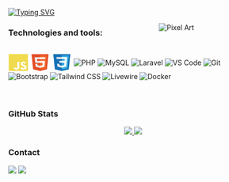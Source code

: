 [![Typing SVG](https://readme-typing-svg.herokuapp.com?font=Fira+Code&pause=1000&width=435&lines=Hi+everyone!+I'm+Uriel+Torres;Full-Stack+Web+Developer)](https://git.io/typing-svg)

<img src="https://media.tenor.com/OEAjabUzGKEAAAAi/microsoft-computer.gif" alt="Pixel Art" align="right" width="200">

### Technologies and tools:

<div style="display: inline_block"><br>
  <img align="center" alt="JavaScript" height="35" width="40" src="https://raw.githubusercontent.com/devicons/devicon/master/icons/javascript/javascript-plain.svg">
  <img align="center" alt="HTML" height="35" width="40" src="https://raw.githubusercontent.com/devicons/devicon/master/icons/html5/html5-original.svg">
  <img align="center" alt="CSS" height="35" width="40" src="https://raw.githubusercontent.com/devicons/devicon/master/icons/css3/css3-original.svg">
  <img align="center" alt="PHP" height="35" width="40" src="https://cdn.jsdelivr.net/gh/devicons/devicon@latest/icons/php/php-original.svg">
  <img align="center" alt= "MySQL" height="35" width="40" src="https://cdn.jsdelivr.net/gh/devicons/devicon@latest/icons/mysql/mysql-original.svg">       
  <img align="center" alt="Laravel" height="35" width="40" src="https://cdn.jsdelivr.net/gh/devicons/devicon@latest/icons/laravel/laravel-original.svg">
  <img align="center" alt="VS Code" height="35" width="40" src="https://cdn.jsdelivr.net/gh/devicons/devicon/icons/vscode/vscode-original.svg">
  <img align="center" alt="Git" height="35" width="40" src="https://cdn.jsdelivr.net/gh/devicons/devicon/icons/git/git-original.svg">
  <img align="center" alt="Bootstrap" height="35" width="40" src="https://cdn.jsdelivr.net/gh/devicons/devicon@latest/icons/bootstrap/bootstrap-original.svg">
  <img align="center" alt="Tailwind CSS" height="35" width="40" src="https://cdn.jsdelivr.net/gh/devicons/devicon@latest/icons/tailwindcss/tailwindcss-original.svg">
  <img align="center" alt="Livewire" height="35" width="40" src="https://cdn.jsdelivr.net/gh/devicons/devicon@latest/icons/livewire/livewire-original.svg">
  <img align="center" alt="Docker" height="35" width="40" src="https://cdn.jsdelivr.net/gh/devicons/devicon@latest/icons/docker/docker-original.svg">
  <!-- Estoy aprendiendo las siguientes tecnologias:
  <img align="center" alt="React" height="35" width="40" src="https://cdn.jsdelivr.net/gh/devicons/devicon@latest/icons/react/react-original.svg">
  -->
</div><br><br>

### GitHub Stats

<div align="center" style="display: flex; justify-content: center;">
  <a href="https://github.com/urieltorres-dev">
    <img height="195px" src="https://github-readme-stats.vercel.app/api?username=urieltorres-dev&show_icons=true&theme=one_dark_pro&include_all_commits=true&count_private=true"/>
    <img height="195px" src="https://github-readme-stats.vercel.app/api/top-langs/?username=urieltorres-dev&layout=compact&langs_count=7&theme=one_dark_pro"/>
  </a>
</div>
    
### Contact

<div> 
  <a href="https://www.linkedin.com/in/urieltorres-dev" target="_blank"><img src="https://img.shields.io/badge/-LinkedIn-%230077B5?style=for-the-badge&logo=linkedin&logoColor=white" target="_blank"></a> 
  <a href="mailto:urieltorres.dev@gmail.com"><img src="https://img.shields.io/badge/-Gmail-%23333?style=for-the-badge&logo=gmail&logoColor=white" target="_blank"></a>
</div>
